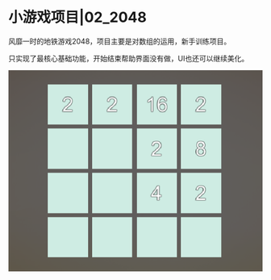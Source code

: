 # 小游戏项目|02_2048

风靡一时的地铁游戏2048，项目主要是对数组的运用，新手训练项目。

只实现了最核心基础功能，开始结束帮助界面没有做，UI也还可以继续美化。

![运行图](https://github.com/linguoyuan/02_2048/blob/master/JieTu.png)
